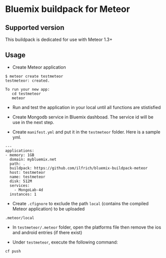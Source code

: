 # Bluemix buildpack for Meteor

## Supported version

This buildpack is dedicated for use with Meteor 1.3+

## Usage

* Create Meteor application

```
$ meteor create testmeteor
testmeteor: created.

To run your new app:
   cd testmeteor
   meteor
```
* Run and test the application in your local until all functions are stistisfied

* Create Mongodb service in Bluemix dashboad. The service id will be use in the next step. 

* Create `manifest.yml` and put it in the `testmeteor` folder.
Here is a sample yml.
```
---
applications:
- memory: 1GB
  domain: mybluemix.net
  path: .
  buildpack: https://github.com/ilfrich/bluemix-buildpack-meteor
  host: testmeteor
  name: testmeteor
  disk: 512M
  services:
    - MongoLab-4d
  instances: 1
```
* Create `.cfignore` to exclude the path `local` (contains the compiled Meteor application) to be uploaded
```
.meteor/local
```
* In `testmeteor/.meteor` folder, open the platforms file then remove the ios and android entries (if there exist)

* Under `testmeteor`, execute the following command:
```
cf push

```
